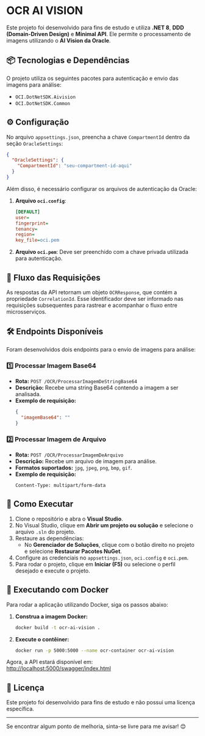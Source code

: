 # OCR AI VISION

Este projeto foi desenvolvido para fins de estudo e utiliza **.NET 8**, **DDD (Domain-Driven Design)** e **Minimal API**. Ele permite o processamento de imagens utilizando o **AI Vision da Oracle**.

## 📦 Tecnologias e Dependências

O projeto utiliza os seguintes pacotes para autenticação e envio das imagens para análise:

- `OCI.DotNetSDK.Aivision`
- `OCI.DotNetSDK.Common`

## ⚙️ Configuração

No arquivo `appsettings.json`, preencha a chave `CompartmentId` dentro da seção `OracleSettings`:

```json
{
  "OracleSettings": {
    "CompartmentId": "seu-compartment-id-aqui"
  }
}
```

Além disso, é necessário configurar os arquivos de autenticação da Oracle:

1. **Arquivo `oci.config`**:
   ```ini
   [DEFAULT]
   user=
   fingerprint=
   tenancy=
   region=
   key_file=oci.pem
   ```

2. **Arquivo `oci.pem`**: Deve ser preenchido com a chave privada utilizada para autenticação.

## 🔄 Fluxo das Requisições

As respostas da API retornam um objeto `OCRResponse`, que contém a propriedade `CorrelationId`. Esse identificador deve ser informado nas requisições subsequentes para rastrear e acompanhar o fluxo entre microsserviços.

## 🛠️ Endpoints Disponíveis

Foram desenvolvidos dois endpoints para o envio de imagens para análise:

### 1️⃣ **Processar Imagem Base64**

- **Rota:** `POST /OCR/ProcessarImagemDeStringBase64`
- **Descrição:** Recebe uma string Base64 contendo a imagem a ser analisada.
- **Exemplo de requisição:**
  ```json
  {
    "imagemBase64": ""
  }
  ```

### 2️⃣ **Processar Imagem de Arquivo**

- **Rota:** `POST /OCR/ProcessarImagemDeArquivo`
- **Descrição:** Recebe um arquivo de imagem para análise.
- **Formatos suportados:** `jpg`, `jpeg`, `png`, `bmp`, `gif`.
- **Exemplo de requisição:**
  ```http
  Content-Type: multipart/form-data
  ```

## 🚀 Como Executar

1. Clone o repositório e abra o **Visual Studio**.
2. No Visual Studio, clique em **Abrir um projeto ou solução** e selecione o arquivo `.sln` do projeto.
3. Restaure as dependências:
   - No **Gerenciador de Soluções**, clique com o botão direito no projeto e selecione **Restaurar Pacotes NuGet**.
4. Configure as credenciais no `appsettings.json`, `oci.config` e `oci.pem`.
5. Para rodar o projeto, clique em **Iniciar (F5)** ou selecione o perfil desejado e execute o projeto.

## 🐳 Executando com Docker

Para rodar a aplicação utilizando Docker, siga os passos abaixo:

1. **Construa a imagem Docker:**
   ```sh
   docker build -t ocr-ai-vision .
   ```

2. **Execute o contêiner:**
   ```sh
   docker run -p 5000:5000 --name ocr-container ocr-ai-vision
   ```

Agora, a API estará disponível em: [http://localhost:5000/swagger/index.html](http://localhost:5000/swagger/index.html)

## 📜 Licença

Este projeto foi desenvolvido para fins de estudo e não possui uma licença específica.

---

Se encontrar algum ponto de melhoria, sinta-se livre para me avisar! 😊

